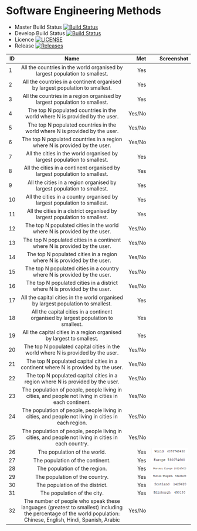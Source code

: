 # Software Engineering Methods

- Master Build Status [![Build Status](https://travis-ci.org/RyanHeadley/sem.svg?branch=master)](https://travis-ci.org/RyanHeadley/sem)
- Develop Build Status [![Build Status](https://travis-ci.org/RyanHeadley/sem.svg?branch=develop)](https://travis-ci.org/RyanHeadley/sem)
- Licence [![LICENSE](https://img.shields.io/github/license/RyanHeadley/sem.svg?style=flat-square)](https://github.com/RyanHeadley/sem/blob/master/LICENSE)
- Release [![Releases](https://img.shields.io/github/release/RyanHeadley/sem/all.svg?style=flat-square)](https://github.com/RyanHeadley/sem/releases)

| ID |                                 Name                                         |  Met   | Screenshot |
|----|:----------------------------------------------------------------------------:|-------:|-----------:|
| 1  | All the countries in the world organised by largest population to smallest.  |  Yes   |            |
| 2  | All the countries in a continent organised by largest population to smallest.|  Yes   |            |
| 3  | All the countries in a region organised by largest population to smallest.   |  Yes   |            |
| 4  | The top N populated countries in the world where N is provided by the user.  | Yes/No |            |
| 5  | The top N populated countries in the world where N is provided by the user.  | Yes/No |            |
| 6  | The top N populated countries in a region where N is provided by the user.   | Yes/No |            |
| 7  | All the cities in the world organised by largest population to smallest.     |  Yes   |            |
| 8  | All the cities in a continent organised by largest population to smallest.   |  Yes   |            |
| 9  | All the cities in a region organised by largest population to smallest.      |  Yes   |            |
| 10 | All the cities in a country organised by largest population to smallest.     |  Yes   |            |
| 11 | All the cities in a district organised by largest population to smallest.    |  Yes   |            |
| 12 | The top N populated cities in the world where N is provided by the user.     | Yes/No |            |
| 13 | The top N populated cities in a continent where N is provided by the user.   | Yes/No |            |
| 14 | The top N populated cities in a region where N is provided by the user.      | Yes/No |            |
| 15 | The top N populated cities in a country where N is provided by the user.     | Yes/No |            |
| 16 | The top N populated cities in a district where N is provided by the user.    | Yes/No |            |
| 17 | All the capital cities in the world organised by largest population to smallest.  |  Yes   |            |
| 18 | All the capital cities in a continent organised by largest population to smallest.|  Yes   |            |
| 19 | All the capital cities in a region organised by largest to smallest.              |  Yes   |            |
| 20 | The top N populated capital cities in the world where N is provided by the user.  | Yes/No |            |
| 21 | The top N populated capital cities in a continent where N is provided by the user.| Yes/No |            |
| 22 | The top N populated capital cities in a region where N is provided by the user.   | Yes/No |            |
| 23 | The population of people, people living in cities, and people not living in cities in each continent.| Yes/No |            |
| 24 | The population of people, people living in cities, and people not living in cities in each region.   | Yes/No |            |
| 25 | The population of people, people living in cities, and people not living in cities in each country.  | Yes/No |            |
| 26 | The population of the world.            | Yes | ![singleWorldPop](SingleWorldPop.png)           |
| 27 | The population of the continent.        | Yes | ![singleContinentPop](SingleContinentPop.png)           |
| 28 | The population of the region.           | Yes | ![singleRegionPop](SingleRegionPop.png)           |
| 29 | The population of the country.          | Yes | ![singleCountryPop](SingleCountryPop.png)             |
| 30 | The population of the district.         | Yes | ![singleDistrictPop](SingleDistrictPop.png)           |
| 31 | The population of the city.             | Yes | ![singleCityPop](SingleCityPop.png)                   |
| 32 | The number of people who speak these languages (greatest to smallest) including the percentage of the world population: Chinese, English, Hindi, Spanish, Arabic | Yes/No |            |